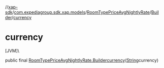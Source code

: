 //[xap-sdk](../../../../index.md)/[com.expediagroup.sdk.xap.models](../../index.md)/[RoomTypePriceAvgNightlyRate](../index.md)/[Builder](index.md)/[currency](currency.md)

# currency

[JVM]\

public final [RoomTypePriceAvgNightlyRate.Builder](index.md)[currency](currency.md)([String](https://docs.oracle.com/javase/8/docs/api/java/lang/String.html)currency)
